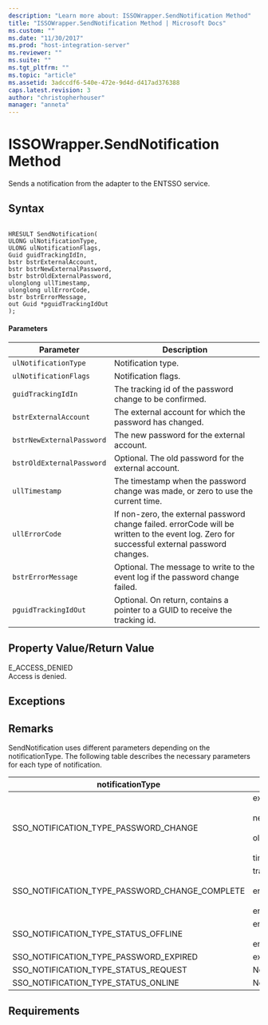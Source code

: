 ```yaml
---
description: "Learn more about: ISSOWrapper.SendNotification Method"
title: "ISSOWrapper.SendNotification Method | Microsoft Docs"
ms.custom: ""
ms.date: "11/30/2017"
ms.prod: "host-integration-server"
ms.reviewer: ""
ms.suite: ""
ms.tgt_pltfrm: ""
ms.topic: "article"
ms.assetid: 3adccdf6-540e-472e-9d4d-d417ad376388
caps.latest.revision: 3
author: "christopherhouser"
manager: "anneta"
---
```

# ISSOWrapper.SendNotification Method
Sends a notification from the adapter to the ENTSSO service.  
  
## Syntax  
  
```cpp#  
  
HRESULT SendNotification(  
ULONG ulNotificationType,   
ULONG ulNotificationFlags,   
Guid guidTrackingIdIn,   
bstr bstrExternalAccount,   
bstr bstrNewExternalPassword,   
bstr bstrOldExternalPassword,   
ulonglong ullTimestamp,   
ulonglong ullErrorCode,   
bstr bstrErrorMessage,   
out Guid *pguidTrackingIdOut  
);  
```  
  
#### Parameters  
  
|Parameter|Description|  
|---------------|-----------------|  
|`ulNotificationType`|Notification type.|  
|`ulNotificationFlags`|Notification flags.|  
|`guidTrackingIdIn`|The tracking id of the password change to be confirmed.|  
|`bstrExternalAccount`|The external account for which the password has changed.|  
|`bstrNewExternalPassword`|The new password for the external account.|  
|`bstrOldExternalPassword`|Optional. The old password for the external account.|  
|`ullTimestamp`|The timestamp when the password change was made, or zero to use the current time.|  
|`ullErrorCode`|If non-zero, the external password change failed. errorCode will be written to the event log. Zero for successful external password changes.|  
|`bstrErrorMessage`|Optional. The message to write to the event log if the password change failed.|  
|`pguidTrackingIdOut`|Optional. On return, contains a pointer to a GUID to receive the tracking id.|  
  
## Property Value/Return Value  
 E_ACCESS_DENIED  
 Access is denied.  
  
## Exceptions  
  
## Remarks  
 SendNotification uses different parameters depending on the notificationType. The following table describes the necessary parameters for each type of notification.  
  
|notificationType|Parameters|  
|----------------------|----------------|  
|SSO_NOTIFICATION_TYPE_PASSWORD_CHANGE|externalAccount<br /><br /> newExternalPassword<br /><br /> oldExternalPassword<br /><br /> timestamp|  
|SSO_NOTIFICATION_TYPE_PASSWORD_CHANGE_COMPLETE|trackingIdIn<br /><br /> errorCode<br /><br /> errorMessage|  
|SSO_NOTIFICATION_TYPE_STATUS_OFFLINE|errorCode<br /><br /> errorMessage|  
|SSO_NOTIFICATION_TYPE_PASSWORD_EXPIRED|externalAccount|  
|SSO_NOTIFICATION_TYPE_STATUS_REQUEST|None|  
|SSO_NOTIFICATION_TYPE_STATUS_ONLINE|None|  
  
## Requirements
